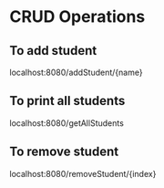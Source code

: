 # CRUD Operations

## To add student
localhost:8080/addStudent/{name}

## To print all students
localhost:8080/getAllStudents

## To remove student
localhost:8080/removeStudent/{index}